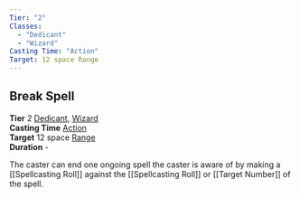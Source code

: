 ```yaml
---
Tier: "2"
Classes:
  - "Dedicant"
  - "Wizard"
Casting Time: "Action"
Target: 12 space Range
---
```

## Break Spell
**Tier** 2 [Dedicant](app://obsidian.md/SRD/Archetypes/Dedicant.md), [Wizard](app://obsidian.md/SRD/Archetypes/Wizard.md)  
**Casting Time** [Action](app://obsidian.md/SRD/Glossary/Action.md)  
**Target** 12 space [Range](app://obsidian.md/Range)  
**Duration** -

The caster can end one ongoing spell the caster is aware of by making a [[Spellcasting Roll]] against the [[Spellcasting Roll]] or [[Target Number]] of the spell.